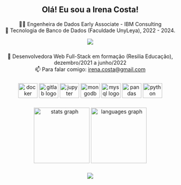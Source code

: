 ###
<h2 align="center">Olá! Eu sou a Irena Costa!</h2>
<p align="center"> 👩‍💻 Engenheira de Dados Early Associate - IBM Consulting<br>
 📖 Tecnologia de Banco de Dados (Faculdade UnyLeya), 2022 - 2024.<br> </p>

<div align="center">
  <img src="https://media.istockphoto.com/vectors/data-analysis-vector-illustration-with-young-woman-sitting-in-front-vector-id1325034866?k=20&m=1325034866&s=612x612&w=0&h=vzbDYZxERWPkGl7U0ejPtSGkgCjlcO0nR_DTkezpEGU=" />
</div>

###
<p align="center">🧭 Desenvolvedora Web Full-Stack em formação (Resilia Educação), dezembro/2021 a junho/2022<br>📫 Para falar comigo: <a href = "mailto:irena.costa@gmail.com">irena.costa@gmail.com</a></p>

###
<div align="center">
  <img src="https://cdn.jsdelivr.net/gh/devicons/devicon/icons/docker/docker-original.svg" height="40" width="52" alt="docker logo"  />
  <img src="https://cdn.jsdelivr.net/gh/devicons/devicon/icons/gitlab/gitlab-original.svg" height="40" width="52" alt="gitlab logo"  />
  <img src="https://cdn.jsdelivr.net/gh/devicons/devicon/icons/jupyter/jupyter-original.svg" height="40" width="52" alt="jupyter logo"  />
  <img src="https://cdn.jsdelivr.net/gh/devicons/devicon/icons/mongodb/mongodb-original.svg" height="40" width="52" alt="mongodb logo"  />
  <img src="https://cdn.jsdelivr.net/gh/devicons/devicon/icons/mysql/mysql-original.svg" height="40" width="52" alt="mysql logo"  />
  <img src="https://cdn.jsdelivr.net/gh/devicons/devicon/icons/pandas/pandas-original.svg" height="40" width="52" alt="pandas logo"  />
  <img src="https://cdn.jsdelivr.net/gh/devicons/devicon/icons/python/python-original.svg" height="40" width="52" alt="python logo"  />
</div>

###
<div align="center">
  <img src="https://github-readme-stats.vercel.app/api?hide_title=false&hide_rank=false&show_icons=true&include_all_commits=true&count_private=true&disable_animations=false&theme=radical&locale=pt-br&hide_border=false&username=irenacosta" height="150" alt="stats graph"  />
  <img src="https://github-readme-stats.vercel.app/api/top-langs?locale=pt-br&hide_title=false&layout=compact&card_width=320&langs_count=5&theme=dracula&hide_border=false&username=irenacosta" height="150" alt="languages graph"  />
</div>

###
<div align="center">
  <img src="https://profile-counter.glitch.me/irenacosta/count.svg?"  />
</div>

###
